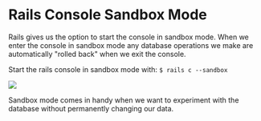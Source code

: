 # Rails Console Sandbox Mode

Rails gives us the option to start the console in sandbox mode. When we enter the console in sandbox mode any database operations we make are automatically "rolled back" when we exit the console.

Start the rails console in sandbox mode with: `$ rails c --sandbox`

![](https://s3.amazonaws.com/til-stuff/tty.gif?)

Sandbox mode comes in handy when we want to experiment with the database without permanently changing our data.
